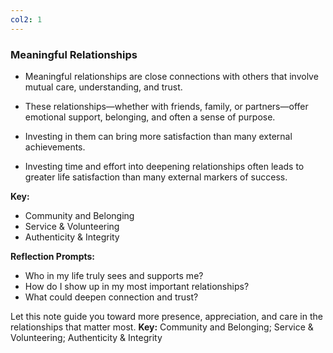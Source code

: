 ```yaml
---
col2: 1
---
```

### Meaningful Relationships

- Meaningful relationships are close connections with others that involve mutual care, understanding, and trust.
- These relationships—whether with friends, family, or partners—offer emotional support, belonging, and often a sense of purpose.
- Investing in them can bring more satisfaction than many external achievements.

- Investing time and effort into deepening relationships often leads to greater life satisfaction than many external markers of success.

**Key:**
- Community and Belonging
- Service & Volunteering
- Authenticity & Integrity

**Reflection Prompts:**
- Who in my life truly sees and supports me?
- How do I show up in my most important relationships?
- What could deepen connection and trust?

Let this note guide you toward more presence, appreciation, and care in the relationships that matter most.
**Key:** Community and Belonging; Service & Volunteering; Authenticity & Integrity